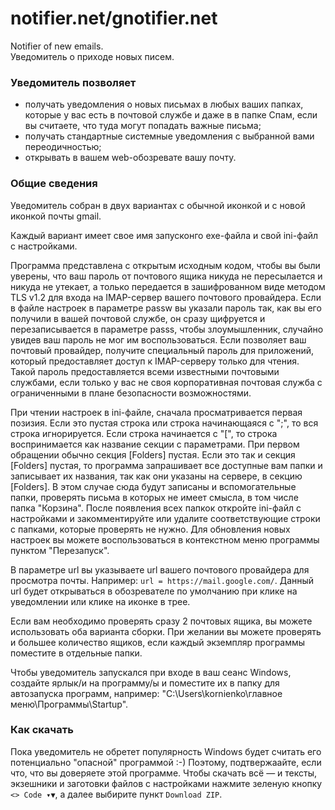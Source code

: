 # notifier.net/gnotifier.net
Notifier of new emails.  
Уведомитель о приходе новых писем.  
### Уведомитель позволяет
- получать уведомления о новых письмах в любых ваших папках, которые у вас есть в почтовой службе и даже в в папке Спам, если вы считаете, что туда могут попадать важные письма;
- получать стандартные системные уведомления с выбранной вами переодичностью;
- открывать в вашем web-обозревате вашу почту.
### Общие сведения
Уведомитель собран в двух вариантах с обычной иконкой и с новой иконкой почты gmail.  

Каждый вариант имеет свое имя запусконго exe-файла и свой ini-файл с настройками.  

Программа представлена с открытым исходным кодом, чтобы вы были уверены, что ваш пароль от почтового ящика никуда не пересылается и никуда не утекает, а только передается в зашифрованном виде методом TLS v1.2 для входа на IMAP-сервер вашего почтового провайдера. Если в файле настроек в параметре passw вы указали пароль так, как вы его получили в вашей почтовой службе, он сразу щифруется и перезаписывается в параметре passs, чтобы злоумышленник, случайно увидев ваш пароль не мог им воспользоваться. Если позволяет ваш почтовый провайдер, получите специальный пароль для приложений, который предоставляет доступ к IMAP-серверу только для чтения. Такой пароль предоставляется всеми известными почтовыми службами, если только у вас не своя корпоративная почтовая служба с ограниченными в плане безопасности возможностями.  

При чтении настроек в ini-файле, сначала просматривается первая позизия. Если это пустая строка или строка начинающаяся с ";", то вся строка игнорируется. Если строка начинается с "[", то строка воспринимается как название секции с параметрами. При первом обращении обычно секция [Folders] пустая. Если это так и секция [Folders] пустая, то программа запрашивает все доступные вам папки и записывает их названия, так как они указаны на сервере, в секцию [Folders]. В этом случае сюда будут записаны и вспомогательные папки, проверять письма в которых не имеет смысла, в том числе папка "Корзина". После появления всех папкок откройте ini-файл с настройками и закомментируйте или удалите соответствующие строки с папками, которые проверять не нужно. Для обновления новых настроек вы можете воспользоваться в контекстном меню программы пунктом "Перезапуск".  

В параметре url вы указываете url вашего почтового провайдера для просмотра почты. Например: `url = https://mail.google.com/`. Данный url будет открываться в обозревателе по умолчанию при клике на уведомлении или клике на иконке в трее.  

Если вам необходимо проверять сразу 2 почтовых ящика, вы можете использовать оба варианта сборки. При желании вы можете проверять и большее количество ящиков, если каждый экземпляр программы поместите в отдельные папки.  

Чтобы уведомитель запускался при входе в ваш сеанс Windows, создайте ярлык/и на программу/ы и поместите их в папку для автозапуска программ, например: "C:\Users\kornienko\главное меню\Программы\Startup\". 
### Как скачать
Пока уведомитель не обретет популярность Windows будет считать его потенциально "опасной" программой :-) Поэтому, подтвержаайте, если что, что вы доверяете этой программе. Чтобы скачать всё — и тексты, экзешники и заготовки файлов с настройками нажмите зеленую кнопку `<> Code ▾▼`, а далее выбирите пункт `Download ZIP`.
